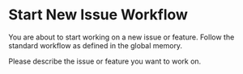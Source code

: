 # Start New Issue Workflow

You are about to start working on a new issue or feature. Follow the standard workflow as defined in the global memory.

Please describe the issue or feature you want to work on.
